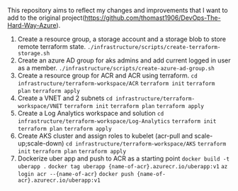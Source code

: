 This repository aims to reflect my changes and improvements that I want to add to the original project(https://github.com/thomast1906/DevOps-The-Hard-Way-Azure).

1. Create a resource group, a storage account and a storage blob to store remote terraform state.
```./infrastructure/scripts/create-terraform-storage.sh```
2. Create an azure AD group for aks admins and add current logged in user as a member.
```./infrastructure/scripts/create-azure-ad-group.sh```
3. Create a resource group for ACR and ACR using terraform.
``` cd infrastructure/terraform-workspace/ACR ```
``` terraform init ```
``` terraform plan ```
``` terraform apply ```
4. Create a VNET and 2 subnets
``` cd infrastructure/terraform-workspace/VNET ```
``` terraform init ```
``` terraform plan ```
``` terraform apply ```
5. Create a Log Analytics workspace and solution
``` cd infrastructure/terraform-workspace/Log-Analytics ```
``` terraform init ```
``` terraform plan ```
``` terraform apply ```
5. Create AKS cluster and assign roles to kubelet (acr-pull and scale-up;scale-down)
``` cd infrastructure/terraform-workspace/AKS ```
``` terraform init ```
``` terraform plan ```
``` terraform apply ```
6. Dockerize uber app and push to ACR as a starting point
``` docker build -t uberapp . ```
``` docker tag uberapp {name-of-acr}.azurecr.io/uberapp:v1 ```
``` az login acr --{name-of-acr} ```
``` docker push {name-of-acr}.azurecr.io/uberapp:v1 ```
